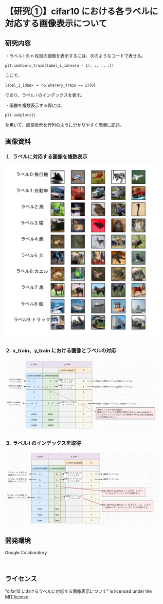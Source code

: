 # 【研究①】cifar10 における各ラベルに対応する画像表示について

## 研究内容
・ラベル i の n 枚目の画像を表示するには、次のようなコードで表せる。
```
plt.imshow(x_train[label_i_idnex[n - 1], :, :, :])
```

ここで、 
```
label_i_idnex ＝ np.where(y_train == i)[0]
```
であり、ラベル i のインデックスを表す。

・画像を複数表示する際には、
```
plt.subplots()
``` 
を用いて、画像表示を行列のように分かりやすく簡潔に記述。

## 画像資料
### １. ラベルに対応する画像を複数表示
<img src="images/cifar10_show.png" width="600" height="auto">

### ２. x_train、y_train における画像とラベルの対応
<img src="images/relation_img_label.png" width="auto" height="auto">

### ３. ラベル i のインデックスを取得
<img src="images/get_label_index.png" width="auto" height="auto">


## 開発環境
Google Colaboratory  
<p>&nbsp;</p>

## ライセンス
"cifar10 におけるラベルに対応する画像表示について" is licenced under the [MIT license](https://en.wikipedia.org/wiki/MIT_License).
